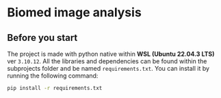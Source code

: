 # Biomed image analysis

## Before you start
The project is made with python native within **WSL (Ubuntu 22.04.3 LTS)** ver `3.10.12`. All the libraries and dependencies can be found within the subprojects folder and be named `requirements.txt`. You can install it by running the following command:
```bash
pip install -r requirements.txt
```
